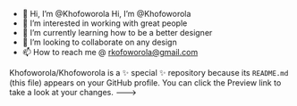 - 👋 Hi, I’m @Khofoworola Hi, I’m @Khofoworola
- 👀 I’m interested in working with great people 
- 🌱 I’m currently learning how to be a better designer
- 💞️ I’m looking to collaborate on any design
- 📫 How to reach me @ rkofoworola@gmail.com


Khofoworola/Khofoworola is a ✨ special ✨ repository because its `README.md` (this file) appears on your GitHub profile.
You can click the Preview link to take a look at your changes.
--->
